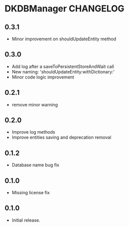 # DKDBManager CHANGELOG

## 0.3.1

- Minor improvement on shouldUpdateEntity method

## 0.3.0

- Add log after a saveToPersistentStoreAndWait call
- New naming: 'shouldUpdateEntity:withDictionary:'
- Minor code logic improvement

## 0.2.1

- remove minor warning

## 0.2.0

- Improve log methods
- Improve entities saving and deprecation removal

## 0.1.2

- Database name bug fix

## 0.1.0

- Missing license fix

## 0.1.0

- Initial release.
